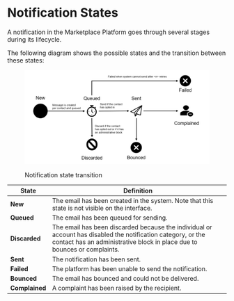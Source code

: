 # Notification States

A notification in the Marketplace Platform goes through several stages during its lifecycle.

The following diagram shows the possible states and the transition between these states:

<figure><img src="../../../.gitbook/assets/notification_states.png" alt=""><figcaption><p>Notification state transition</p></figcaption></figure>

| State          | Definition                                                                                                                                                                               |
| -------------- | ---------------------------------------------------------------------------------------------------------------------------------------------------------------------------------------- |
| **New**        | The email has been created in the system. Note that this state is not visible on the interface.                                                                                          |
| **Queued**     | The email has been queued for sending.                                                                                                                                                   |
| **Discarded**  | The email has been discarded because the individual or account has disabled the notification category, or the contact has an administrative block in place due to bounces or complaints. |
| **Sent**       | The notification has been sent.                                                                                                                                                          |
| **Failed**     | The platform has been unable to send the notification.                                                                                                                                   |
| **Bounced**    | The email has bounced and could not be delivered.                                                                                                                                        |
| **Complained** | A complaint has been raised by the recipient.                                                                                                                                            |

